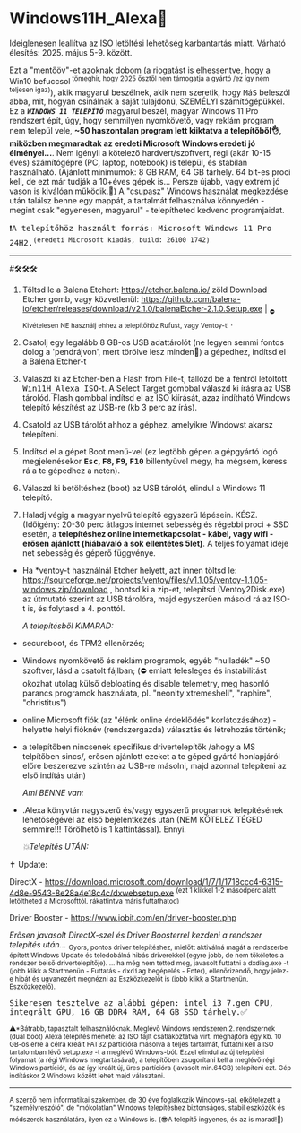 # Windows11H_Alexa🛟
Ideiglenesen leallítva az ISO letöltési lehetőség karbantartás miatt. Várható élesítés: 2025. május 5-9. között.

Ezt a "mentőöv"-et azoknak dobom (a riogatást is elhessentve, hogy a Win10 befuccsol<sup> tömeghír, hogy 2025 ősztől nem támogatja a gyártó /ez így nem teljesen igaz)</sup>), akik magyarul beszélnek, akik nem szeretik, hogy <tt>M</tt>á<tt>S</tt> beleszól abba, mit, hogyan csinálnak a saját tulajdonú, SZEMÉLYI számítógépükkel.
Ez a <CODE><b><i>WINDOWS 11 TELEPÍTŐ</i></b></CODE> magyarul beszél, magyar Windows 11 Pro rendszert épít, úgy, hogy semmilyen nyomkövető, vagy reklám program nem települ vele, <b>~50 haszontalan program lett kiiktatva a telepítőből👌, miközben megmaradtak az eredeti Microsoft Windows eredeti jó élményei...</b>. 
Nem igényli a kötelező hardvert/szoftvert, régi (akár 10-15 éves) számítógépre (PC, laptop, notebook) is települ, és stabilan használható. (Ajánlott minimumok: 8 GB RAM, 64 GB tárhely. 64 bit-es proci kell, de ezt már tudják a 10+éves gépek is... Persze újabb, vagy extrém jó vason is kiválóan működik.🤗)
A "csupasz" Windows használat megkezdése után találsz benne egy mappát, a tartalmát felhasználva könnyedén - megint csak "egyenesen, magyarul" - telepítheted kedvenc programjaidat. <!--
<a href="https://drive.google.com/drive/folders/1PjNjLoUtQdGAW1A2i_0EOtZBQQqCw1Ox?usp=sharing"><tt> 🪟 A Win11H_Alexa.ISO telepítőt ide kattintva töltheted le ❤️ 🪂 </tt></a>
-->

<tt>❗A telepítőhöz használt forrás: Microsoft Windows 11 Pro 24H2.<sup>(eredeti Microsoft kiadás, build: 26100 1742)</sup></tt>
<hr>
#🛠️🛠️🛠️

1. Töltsd le a Balena Etchert: https://etcher.balena.io/ zöld Download Etcher gomb, vagy közvetlenül: https://github.com/balena-io/etcher/releases/download/v2.1.0/balenaEtcher-2.1.0.Setup.exe | <sub> ⛔ Kivételesen NE használj ehhez a telepítőhöz Rufust, vagy Ventoy-t! </sub>.

2. Csatolj egy legalább 8 GB-os USB adattárolót (ne legyen semmi fontos dolog a 'pendrájvon', mert törölve lesz minden🚩) a gépedhez, indítsd el a Balena Etcher-t
   
3. Válaszd ki az Etcher-ben a Flash from File-t, tallózd be a fentről letöltött <tt>Win11H_Alexa ISO</tt>-t. A Select Target gombbal válaszd ki írásra az USB tárolód. Flash gombbal indítsd el az ISO kiírását, azaz indítható Windows telepítő készítést az USB-re (kb 3 perc az írás).
   
4. Csatold az USB tárolót ahhoz a géphez, amelyikre Windowst akarsz telepíteni.
   
5. Indítsd el a gépet Boot menü-vel (ez legtöbb gépen a gépgyártó logó megjelenésekor <b><tt>Esc</tt>, <tt>F8</tt>, <tt>F9</tt>, <tt>F10</tt></b> billentyűvel megy, ha mégsem, keress rá a te gépedhez a neten).
   
6. Válaszd ki betöltéshez (boot) az USB tárolót, elindul a Windows 11 telepítő.
    
7. Haladj végig a magyar nyelvű telepítő egyszerű lépésein. KÉSZ. (Időigény: 20-30 perc átlagos internet sebesség és régebbi proci + SSD esetén,  a <b>telepítéshez online internetkapcsolat - kábel, vagy wifi - erősen ajánlott (hiábavaló a sok ellentétes 5let)</b>. A teljes folyamat ideje net sebesség és géperő függvénye.
   
* Ha *ventoy-t használnál Etcher helyett, azt innen töltsd le: https://sourceforge.net/projects/ventoy/files/v1.1.05/ventoy-1.1.05-windows.zip/download , bontsd ki a zip-et, telepítsd (Ventoy2Disk.exe) az útmutató szerint az USB tárolóra, majd egyszerűen másold rá az ISO-t is, és folytasd a 4. ponttól.


  *A telepítésből KIMARAD:*
- secureboot, és TPM2 ellenőrzés;
- Windows nyomkövető és reklám programok, egyéb "hulladék" ~50 szoftver, lásd a csatolt fájlban; (⛔ emiatt felesleges és instabilitást okozhat utólag külső debloating és disable telemetry, meg hasonló parancs programok használata, pl. "neonity xtremeshell", "raphire", "christitus")
- online Microsoft fiók (az "élénk online érdeklődés" korlátozásához) - helyette helyi fióknév (rendszergazda) választás és létrehozás történik;
- a telepítőben nincsenek specifikus drivertelepítők /ahogy a MS telpítőben sincs/, erősen ajánlott ezeket a te géped gyártó honlapjáról előre beszerezve szintén az USB-re másolni, majd azonnal telepíteni az első indítás után)

  *Ami BENNE van:*
- .Alexa könyvtár nagyszerű és/vagy egyszerű programok telepítésének lehetőségével az első bejelentkezés után (NEM KÖTELEZ TÉGED semmire!!! Törölhető is 1 kattintással).
Ennyi.

   *💥Telepítés UTÁN:*

✝ Update: 

DirectX - https://download.microsoft.com/download/1/7/1/1718ccc4-6315-4d8e-9543-8e28a4e18c4c/dxwebsetup.exe <sup>(ezt 1 klikkel 1-2 másodperc alatt letöltheted a Microsofttól, rákattintva máris futtathatod)</sup> 

Driver Booster - https://www.iobit.com/en/driver-booster.php 

*Erősen javasolt DirectX-szel és Driver Boosterrel kezdeni a rendszer telepítés után...* <sub> Gyors, pontos driver telepítéshez, mielőtt aktiválná magát a rendszerbe épített Windows Update és teledobálná hibás driverekkel (egyre jobb, de nem tökéletes a rendszer belső drivertelepítője).
... ha még nem tetted meg, javasolt futtatni a dxdiag.exe -t (jobb klikk a Startmenün - Futtatás - <tt>dxdiag</tt> begépelés - Enter), ellenőrizendő, hogy jelez-e hibát és ugyanezért megnézni az Eszközkezelőt is (jobb klikk a Startmenün, Eszközkezelő).</sub>


<tt>Sikeresen tesztelve az alábbi gépen: intel i3 7.gen CPU, integrált GPU, 16 GB DDR4 RAM, 64 GB SSD tárhely.✅</tt>

<sub>⚠*Bátrabb, tapasztalt felhasználóknak. Meglévő Windows rendszeren 2. rendszernek (dual boot) Alexa telepítés menete: az ISO fájlt csatlakoztatva virt. meghajtóra egy kb. 10 GB-os erre a célra kreált FAT32 partícióra másolva a teljes tartalmát, futtatni kell a ISO tartalomban lévő setup.exe -t a meglévő Windows-ból. Ezzel elindul az új telepítési folyamat (a régi Windows megtartásával), a telepítőben zsugorítani kell a meglévő régi Windows partíciót, és az így kreált új, üres partícióra (javasolt min.64GB) telepíteni ezt. Gép indításkor 2 Windows között lehet majd választani.</sub>
<hr>

<sub>A szerző nem informatikai szakember, de 30 éve foglalkozik Windows-sal, elkötelezett a "személyreszóló", de "mókolatlan" Windows telepítéshez biztonságos, stabil eszközök és módszerek használatára, ilyen ez a Windows is.</sub>
<sub>(😎A telepítő ingyenes, és az is marad!💝)</sub>
